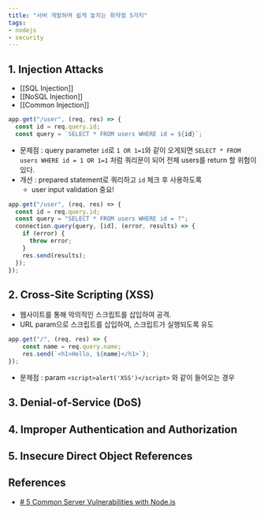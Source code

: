 ```yaml
---
title: "서버 개발하며 쉽게 놓치는 취약점 5가지"
tags:
- nodejs
- security
---
```

## 1.  Injection Attacks
- [[SQL Injection]]
- [[NoSQL Injection]]
- [[Common Injection]]
```javascript
app.get("/user", (req, res) => {
  const id = req.query.id;
  const query = `SELECT * FROM users WHERE id = ${id}`;
```
- 문제점 : query parameter `id`로 `1 OR 1=1`와 같이 오게되면 `SELECT * FROM users WHERE id = 1 OR 1=1` 처럼 쿼리문이 되어 전체 users를 return 할 위험이있다. 
- 개선 : prepared statement로 쿼리하고 `id` 체크 후 사용하도록 
	- user input validation 중요!
```javascript
app.get("/user", (req, res) => {
  const id = req.query.id;
  const query = "SELECT * FROM users WHERE id = ?";
  connection.query(query, [id], (error, results) => {
    if (error) {
      throw error;
    }
    res.send(results);
  });
});
```

## 2.  Cross-Site Scripting (XSS)
- 웹사이트를 통해 악의적인 스크립트를 삽입하여 공격.
- URL param으로 스크립트를 삽입하여, 스크립트가 실행되도록 유도 
```javascript
app.get("/", (req, res) => {
	const name = req.query.name; 
	res.send(`<h1>Hello, ${name}</h1>`); 
});
```
- 문제점 : param `<script>alert('XSS')</script>` 와 같이 들어오는 경우

## 3.  Denial-of-Service (DoS)

## 4.  Improper Authentication and Authorization

## 5.  Insecure Direct Object References


## References
- [# 5 Common Server Vulnerabilities with Node.js](https://blog.javascripttoday.com/blog/node-js-server-vulnerabilities/)
